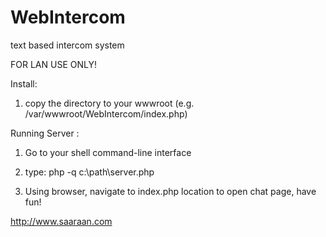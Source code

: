 # WebIntercom
text based intercom system

FOR LAN USE ONLY!

Install:

1. copy the directory to your wwwroot (e.g. /var/wwwroot/WebIntercom/index.php)

Running Server :

1. Go to your shell command-line interface

2. type: 
	php -q c:\path\server.php

3. Using browser, navigate to index.php location to open chat page, have fun!

http://www.saaraan.com
